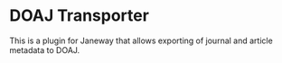 
# DOAJ Transporter
This is a plugin for Janeway that allows exporting of journal and article metadata to DOAJ.

